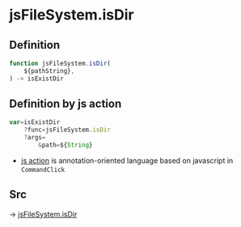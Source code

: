 # jsFileSystem.isDir

## Definition

```js.js
function jsFileSystem.isDir(
	${pathString},
) -> isExistDir
```


## Definition by js action

```js.js
var=isExistDir
	?func=jsFileSystem.isDir
	?args=
		&path=${String}
```

- [js action](#) is annotation-oriented language based on javascript in `CommandClick`



## Src

-> [jsFileSystem.isDir](https://github.com/puutaro/CommandClick/blob/master/app/src/main/java/com/puutaro/commandclick/fragment_lib/terminal_fragment/js_interface/file/JsFileSystem.kt#L432)


